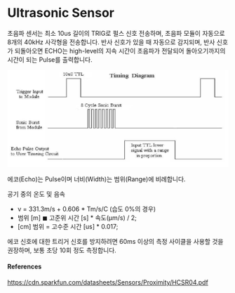 # Ultrasonic Sensor 

초음파 센서는 최소 10us 길이의 TRIG로 펄스 신호 전송하며, 초음파 모듈이 자동으로 8개의 40kHz 사각형을 전송합니다. 반사 신호가 있을 때 자동으로 감지되며, 반사 신호가 되돌아오면 ECHO는 high-level의 지속 시간이 초음파가 전달되어 돌아오기까지의 시간이 되는 Pulse를 출력합니다.

<div align="center"> 
    <img src="img/timing_diagram.png">
</div>

에코(Echo)는 Pulse이며 너비(Width)는 범위(Range)에 비례합니다.

공기 중의 온도 및 음속
- v = 331.3m/s + 0.606 * Tm/s/C (습도 0%의 경우)
- 범위 [m] ◼ 고준위 시간 [s] * 속도(μm/s) / 2;
- [cm] 범위 = 고수준 시간 [us] * 0.017;

에코 신호에 대한 트리거 신호를 방지하려면 60ms 이상의 측정 사이클을 사용할 것을 권장하며, 보통 초당 10회 정도 측정합니다.

#### References
https://cdn.sparkfun.com/datasheets/Sensors/Proximity/HCSR04.pdf